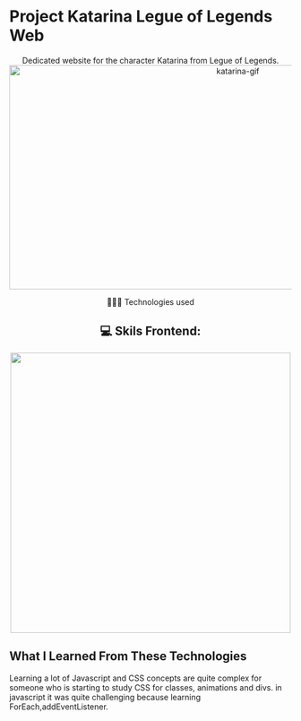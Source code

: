  # Project Katarina Legue of Legends Web
<div align="center">
    Dedicated website for the character Katarina from Legue of Legends.
    <img src="./src/img/Animação.gif" alt="katarina-gif" height="400px" width="800px"> 
</div>

<div align="center">
    <p>👩🏻‍💻 Technologies used</p> 
    <h2> 💻 Skils  Frontend: </h2>
      <img width="500px"  src="https://skillicons.dev/icons?i=html,css,javascript,git" />
  </div>

## What I Learned From These Technologies

Learning a lot of Javascript and CSS concepts are quite complex for someone who is starting to study CSS for classes, animations and divs.
in javascript it was quite challenging because learning ForEach,addEventListener.

